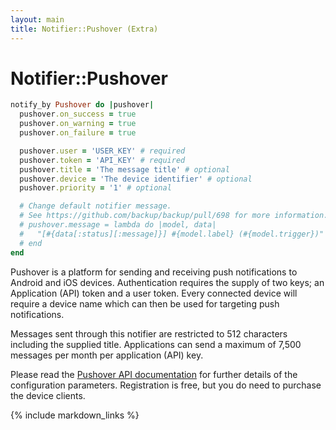 ```yaml
---
layout: main
title: Notifier::Pushover (Extra)
---
```


Notifier::Pushover
==================

``` rb
notify_by Pushover do |pushover|
  pushover.on_success = true
  pushover.on_warning = true
  pushover.on_failure = true

  pushover.user = 'USER_KEY' # required
  pushover.token = 'API_KEY' # required
  pushover.title = 'The message title' # optional
  pushover.device = 'The device identifier' # optional
  pushover.priority = '1' # optional

  # Change default notifier message.
  # See https://github.com/backup/backup/pull/698 for more information.
  # pushover.message = lambda do |model, data|
  #   "[#{data[:status][:message]}] #{model.label} (#{model.trigger})"
  # end
end
```

Pushover is a platform for sending and receiving push notifications to Android and iOS devices. Authentication requires the supply of
two keys; an Application (API) token and a user token. Every connected device will require a device name which can then be used for
targeting push notifications.

Messages sent through this notifier are restricted to 512 characters including the supplied title. Applications can send a maximum
of 7,500 messages per month per application (API) key.

Please read the [Pushover API documentation](https://pushover.net/api) for further details of the configuration parameters. Registration
is free, but you do need to purchase the device clients.

{% include markdown_links %}
